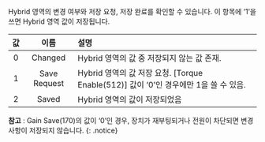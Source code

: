 Hybrid 영역의 변경 여부와 저장 요청, 저장 완료를 확인할 수 있습니다. 이 항목에 ‘1’을 쓰면 Hybrid 영역 값이 저장됩니다.

| 값   | 이름                | 설명                                                                            |
| :--: | :----------------: | :----------------------------------------------------------------------------   |
| 0    | Changed            | Hybrid 영역의 값 중 저장되지 않는 값 존재.                                        |
| 1    | Save Request       | Hybrid 영역의 값 저장 요청. [Torque Enable(512)] 값이 ‘0’인 경우에만 1을 쓸 수 있음. |
| 2    | Saved              | Hybrid 영역의 값이 저장되었음                                                    |


**참고** : Gain Save(170)의 값이 ‘0’인 경우, 장치가 재부팅되거나 전원이 차단되면 변경사항이 저장되지 않습니다.
{: .notice}

